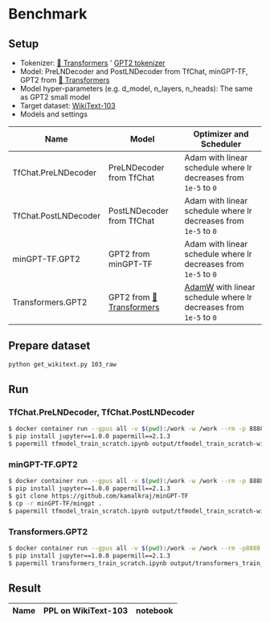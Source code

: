 # Benchmark

## Setup

* Tokenizer: [🤗 Transformers](https://github.com/huggingface/transformers) ' [GPT2 tokenizer](https://huggingface.co/transformers/model_doc/gpt2.html#gpt2tokenizer)
* Model: PreLNDecoder and PostLNDecoder from TfChat, minGPT-TF, GPT2 from [🤗 Transformers](https://github.com/huggingface/transformers)
* Model hyper-parameters (e.g. d_model, n_layers, n_heads): The same as GPT2 small model
* Target dataset: [WikiText-103](https://blog.einstein.ai/the-wikitext-long-term-dependency-language-modeling-dataset/)
* Models and settings

| Name | Model | Optimizer and Scheduler |
| --- | --- | --- |
| TfChat.PreLNDecoder | PreLNDecoder from TfChat | Adam with linear schedule where lr decreases from `1e-5` to `0` |
| TfChat.PostLNDecoder | PostLNDecoder from TfChat | Adam with linear schedule where lr decreases from `1e-5` to `0` |
| minGPT-TF.GPT2 | GPT2 from minGPT-TF | Adam with linear schedule where lr decreases from `1e-5` to `0` |
| Transformers.GPT2 | GPT2 from [🤗 Transformers](https://github.com/huggingface/transformers) | [AdamW](https://huggingface.co/transformers/main_classes/optimizer_schedules.html#adamw-pytorch) with linear schedule where lr decreases from `1e-5` to `0` |

## Prepare dataset

```sh
python get_wikitext.py 103_raw
```

## Run

### TfChat.PreLNDecoder, TfChat.PostLNDecoder

```sh
$ docker container run --gpus all -v $(pwd):/work -w /work --rm -p 8888:8888 -it tensorflow/tensorflow:2.3.1-gpu
$ pip install jupyter==1.0.0 papermill==2.1.3
$ papermill tfmodel_train_scratch.ipynb output/tfmodel_train_scratch-wikitext_103_raw-pre_ln.ipynb -p train_file wikitext-103-raw/wiki.train.raw -p valid_file wikitext-103-raw/wiki.valid.raw -p epochs 20 -p model_type pre_ln
```

### minGPT-TF.GPT2

```sh
$ docker container run --gpus all -v $(pwd):/work -w /work --rm -p 8888:8888 -it tensorflow/tensorflow:2.3.1-gpu
$ pip install jupyter==1.0.0 papermill==2.1.3
$ git clone https://github.com/kamalkraj/minGPT-TF
$ cp -r minGPT-TF/mingpt .
$ papermill tfmodel_train_scratch.ipynb output/tfmodel_train_scratch-wikitext_103_raw-min_gpt.ipynb -p train_file wikitext-103-raw/wiki.train.raw -p valid_file wikitext-103-raw/wiki.valid.raw -p epochs 20 -p model_type min_gpt
```

### Transformers.GPT2

```sh
$ docker container run --gpus all -v $(pwd):/work -w /work --rm -p8888:8888 -it pytorch/pytorch:1.6.0-cuda10.1-cudnn7-devel
$ pip install jupyter==1.0.0 papermill==2.1.3
$ papermill transformers_train_scratch.ipynb output/transformers_train_scratch-wikitext_103_raw.ipynb -p train_file wikitext-103-raw/wiki.train.raw -p valid_file wikitext-103-raw/wiki.valid.raw -p epochs 10 -p warmup_steps 0
```

## Result

| Name | PPL on WikiText-103 | notebook |
| --- | --- | --- |